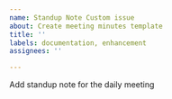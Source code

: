 ```yaml
---
name: Standup Note Custom issue
about: Create meeting minutes template
title: ''
labels: documentation, enhancement
assignees: ''

---
```


Add standup note for the daily meeting
